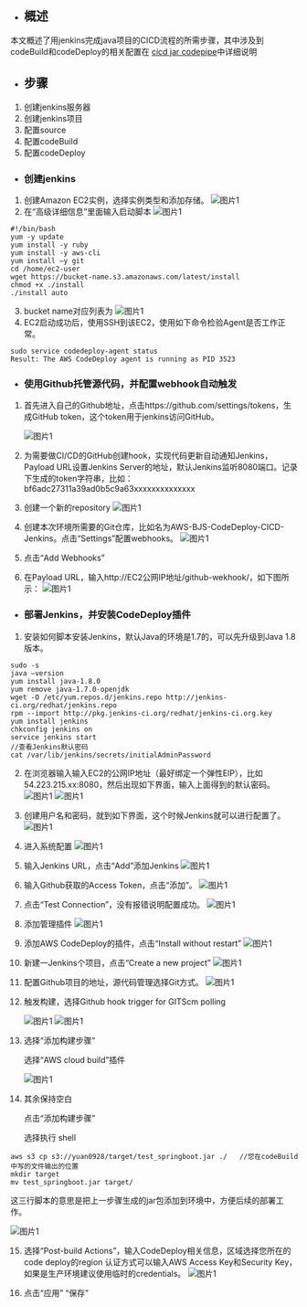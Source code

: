 - ## 概述
本文概述了用jenkins完成java项目的CICD流程的所需步骤，其中涉及到codeBuild和codeDeploy的相关配置在 [cicd jar codepipe](https://github.com/yuan00yuan/quickstart-guide/blob/master/cicd%20jar%20codepipe.md)中详细说明
- ## 步骤
1. 创建jenkins服务器
2. 创建jenkins项目
3. 配置source
4. 配置codeBuild
5. 配置codeDeploy

- ### 创建jenkins
1. 创建Amazon EC2实例，选择实例类型和添加存储。
   ![图片1](./assets/cicd-jar-jenkins/jar-jenkins-1.png)
2. 在“高级详细信息”里面输入启动脚本
   ![图片1](./assets/cicd-jar-jenkins/jar-jenkins-2.png)

```
#!/bin/bash
yum -y update
yum install -y ruby
yum install -y aws-cli
yum install –y git
cd /home/ec2-user
wget https://bucket-name.s3.amazonaws.com/latest/install
chmod +x ./install
./install auto

```
3. bucket name对应列表为
    ![图片1](./assets/cicd-jar-jenkins/jar-jenkins-3.png)
4.  EC2启动成功后，使用SSH到该EC2，使用如下命令检验Agent是否工作正常。

```
sudo service codedeploy-agent status
Result: The AWS CodeDeploy agent is running as PID 3523

```
- ### 使用Github托管源代码，并配置webhook自动触发
1. 首先进入自己的Github地址，点击https://github.com/settings/tokens，生成GitHub token，这个token用于jenkins访问GitHub。

    ![图片1](./assets/cicd-jar-jenkins/jar-jenkins-4.png)
2. 为需要做CI/CD的GitHub创建hook，实现代码更新自动通知Jenkins，Payload URL设置Jenkins Server的地址，默认Jenkins监听8080端口。记录下生成的token字符串，比如： bf6adc27311a39ad0b5c9a63xxxxxxxxxxxxxx
3. 创建一个新的repository
   ![图片1](./assets/cicd-jar-jenkins/jar-jenkins-5.png)
4. 创建本次环境所需要的Git仓库，比如名为AWS-BJS-CodeDeploy-CICD-Jenkins。点击“Settings”配置webhooks。
   ![图片1](./assets/cicd-jar-jenkins/jar-jenkins-6.png)
5. 点击“Add Webhooks”
6. 在Payload URL，输入http://EC2公网IP地址/github-wekhook/，如下图所示：
    ![图片1](./assets/cicd-jar-jenkins/jar-jenkins-7.png)
- ### 部署Jenkins，并安装CodeDeploy插件
1. 安装如何脚本安装Jenkins，默认Java的环境是1.7的，可以先升级到Java 1.8版本。

```
sudo -s
java –version
yum install java-1.8.0
yum remove java-1.7.0-openjdk
wget -O /etc/yum.repos.d/jenkins.repo http://jenkins-ci.org/redhat/jenkins.repo
rpm --import http://pkg.jenkins-ci.org/redhat/jenkins-ci.org.key
yum install jenkins
chkconfig jenkins on
service jenkins start
//查看Jenkins默认密码
cat /var/lib/jenkins/secrets/initialAdminPassword

```
2. 在浏览器输入输入EC2的公网IP地址（最好绑定一个弹性EIP），比如54.223.215.xx:8080，然后出现如下界面，输入上面得到的默认密码。
     ![图片1](./assets/cicd-jar-jenkins/jar-jenkins-8.png)
     ![图片1](./assets/cicd-jar-jenkins/jar-jenkins-9.png)
3. 创建用户名和密码，就到如下界面，这个时候Jenkins就可以进行配置了。
     ![图片1](./assets/cicd-jar-jenkins/jar-jenkins-10.png)
4. 进入系统配置
     ![图片1](./assets/cicd-jar-jenkins/jar-jenkins-11.png)
5. 输入Jenkins URL，点击“Add”添加Jenkins
     ![图片1](./assets/cicd-jar-jenkins/jar-jenkins-12.png)
6. 输入Github获取的Access Token，点击“添加”。
     ![图片1](./assets/cicd-jar-jenkins/jar-jenkins-13.png)
7. 点击“Test Connection”，没有报错说明配置成功。
     ![图片1](./assets/cicd-jar-jenkins/jar-jenkins-14.png)
8. 添加管理插件
     ![图片1](./assets/cicd-jar-jenkins/jar-jenkins-15.png)
9. 添加AWS CodeDeploy的插件，点击“Install without restart”
     ![图片1](./assets/cicd-jar-jenkins/cicd-jar-jenkins-16.png)
10. 新建一Jenkins个项目，点击“Create a new project”
     ![图片1](./assets/cicd-jar-jenkins/jar-jenkins-17.png)
11. 配置Github项目的地址，源代码管理选择Git方式。
     ![图片1](./assets/cicd-jar-jenkins/jar-jenkins-18.png)
12. 触发构建，选择Github hook trigger for GITScm polling

     ![图片1](./assets/cicd-jar-jenkins/jar-jenkins-19.png)
     ![图片1](./assets/cicd-jar-jenkins/jar-jenkins-20.png)
13. 选择“添加构建步骤”

    选择“AWS cloud build”插件
    
    ![图片1](./assets/cicd-jar-jenkins/jar-jenkins-21.png)
14. 其余保持空白

    点击“添加构建步骤”
    
    选择执行 shell
    
    
```
aws s3 cp s3://yuan0928/target/test_springboot.jar ./   //您在codeBuild中写的文件输出的位置
mkdir target
mv test_springboot.jar target/

```

   这三行脚本的意思是把上一步骤生成的jar包添加到环境中，方便后续的部署工作。
   
   ![图片1](./assets/cicd-jar-jenkins/jar-jenkins-22.png)
    
15. 选择“Post-build Actions”，输入CodeDeploy相关信息，区域选择您所在的code deploy的region
认证方式可以输入AWS Access Key和Security Key，如果是生产环境建议使用临时的credentials。
     ![图片1](./assets/cicd-jar-jenkins/jar-jenkins-23.png)
     
16. 点击“应用” “保存”
